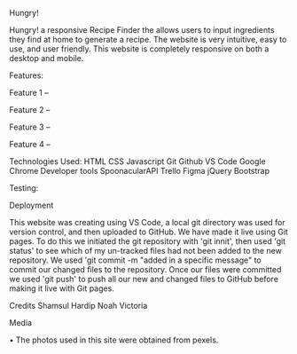 Hungry!

Hungry! a responsive Recipe Finder the allows users to input ingredients they find at home to generate a recipe. The website is very intuitive, easy to use, and user friendly. This website is completely responsive on both a desktop and mobile.

Features:

Feature 1
–

Feature 2
–

Feature 3
–

Feature 4
–

Technologies Used:
HTML
CSS
Javascript
Git
Github
VS Code
Google Chrome Developer tools
SpoonacularAPI
Trello
Figma
jQuery
Bootstrap

Testing:

Deployment

This website was creating using VS Code, a local git directory was used for version control, and then uploaded to GitHub. We have made it live using Git pages. To do this we initiated the git repository with 'git innit', then used 'git status' to see which of my un-tracked files had not been added to the new repository. We used 'git commit -m "added in a specific message" to commit our changed files to the repository. Once our files were committed we used 'git push' to push all our new and changed files to GitHub before making it live with Git pages.

Credits
Shamsul
Hardip
Noah
Victoria

Media

• The photos used in this site were obtained from pexels.
